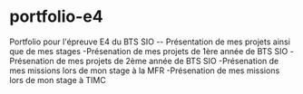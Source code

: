 # portfolio-e4
Portfolio pour l'épreuve E4 du BTS SIO
-- Présentation de mes projets ainsi que de mes stages
-Présenation de mes projets de 1ère année de BTS SIO
-Présenation de mes projets de 2ème année de BTS SIO
-Présenation de mes missions lors de mon stage à la MFR
-Présenation de mes missions lors de mon stage à TIMC
  
